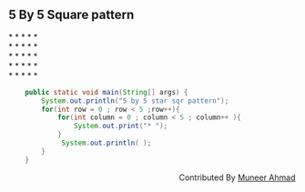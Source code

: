 ## 5 By 5 Square pattern 
\* \* \* \* \*    <br /> 
\* \* \* \* \*    <br />
\* \* \* \* \*    <br />
\* \* \* \* \*    <br />
\* \* \* \* \*    <br />

```java 
    public static void main(String[] args) {
        System.out.println("5 by 5 star sqr pattern");
        for(int row = 0 ; row < 5 ;row++){
            for(int column = 0 ; column < 5 ; column++ ){
                System.out.print("* "); 
            }
             System.out.println( );
        }
    }
```
<div align="right">

Contributed By <a href="https://github.com/rath23"> Muneer Ahmad</a>

</div>